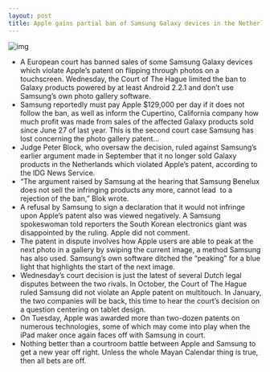 ```yaml
---
layout: post
title: Apple gains partial ban of Samsung Galaxy devices in the Netherlands
---
```

![img](http://media.idownloadblog.com/wp-content/uploads/2011/08/courtroom-660x439.jpg)
* A European court has banned sales of some Samsung Galaxy devices which violate Apple’s patent on flipping through photos on a touchscreen. Wednesday, the Court of The Hague limited the ban to Galaxy products powered by at least Android 2.2.1 and don’t use Samsung’s own photo gallery software.
* Samsung reportedly must pay Apple $129,000 per day if it does not follow the ban, as well as inform the Cupertino, California company how much profit was made from sales of the affected Galaxy products sold since June 27 of last year. This is the second court case Samsung has lost concerning the photo gallery patent…
* Judge Peter Block, who oversaw the decision, ruled against Samsung’s earlier argument made in September that it no longer sold Galaxy products in the Netherlands which violated Apple’s patent, according to the IDG News Service.
* “The argument raised by Samsung at the hearing that Samsung Benelux does not sell the infringing products any more, cannot lead  to a rejection of the ban,” Blok wrote.
* A refusal by Samsung to sign a declaration that it would not infringe upon Apple’s patent also was viewed negatively. A Samsung spokeswoman told reporters the South Korean electronics giant was disappointed by the ruling. Apple did not comment.
* The patent in dispute involves how Apple users are able to peak at the next photo in a gallery by swiping the current image, a method Samsung has also used. Samsung’s own software ditched the “peaking” for a blue light that highlights the start of the next image.
* Wednesday’s court decision is just the latest of several Dutch legal disputes between the two rivals. In October, the Court of The Hague ruled Samsung did not violate an Apple patent on multitouch. In January, the two companies will be back, this time to hear the court’s decision on a question centering on tablet design.
* On Tuesday, Apple was awarded more than two-dozen patents on numerous technologies, some of which may come into play when the iPad maker once again faces off with Samsung in court.
* Nothing better than a courtroom battle between Apple and Samsung to get a new year off right. Unless the whole Mayan Calendar thing is true, then all bets are off.

